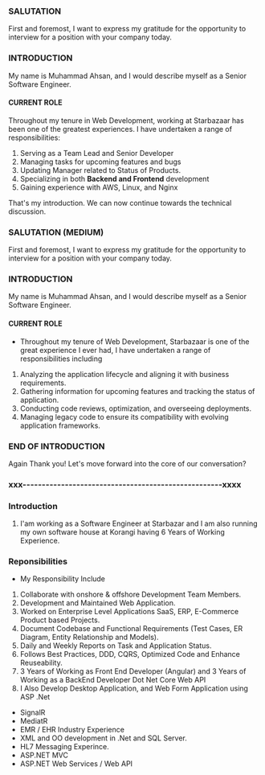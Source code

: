 ### SALUTATION
First and foremost, I want to express my gratitude for the opportunity to interview for a position with your company today.

### INTRODUCTION
My name is Muhammad Ahsan, and I would describe myself as a Senior Software Engineer.

#### CURRENT ROLE
Throughout my tenure in Web Development, working at Starbazaar has been one of the greatest experiences. I have undertaken a range of responsibilities:

1. Serving as a Team Lead and Senior Developer
2. Managing tasks for upcoming features and bugs
3. Updating Manager related to Status of Products.
4. Specializing in both **Backend and Frontend** development
5. Gaining experience with AWS, Linux, and Nginx

That's my introduction. We can now continue towards the technical discussion.


### SALUTATION (MEDIUM)
First and foremost, I want to express my gratitude for the opportunity to interview for a position with your company today.

### INTRODUCTION
My name is Muhammad Ahsan, and I would describe myself as a Senior Software Engineer.

#### CURRENT ROLE
- Throughout my tenure of Web Development, Starbazaar is one of the great experience I ever had, I have undertaken a range of responsibilities including
1. Analyzing the application lifecycle and aligning it with business requirements.
2. Gathering information for upcoming features and tracking the status of application.
3. Conducting code reviews, optimization, and overseeing deployments.
4. Managing legacy code to ensure its compatibility with evolving application frameworks.


### END OF INTRODUCTION
Again Thank you! Let's move forward into the core of our conversation?


### xxx----------------------------------------------------xxxx
### Introduction 
1. I'am working as a Software Engineer at Starbazar and I am also running my own software house at Korangi having 6 Years of Working Experience.

### Reponsibilities
- My Responsibility Include 
1. Collaborate with onshore & offshore Development Team Members.
2. Development and Maintained Web Application.
3. Worked on Enterprise Level Applications SaaS, ERP, E-Commerce Product based Projects.
4. Document Codebase and Functional Requirements (Test Cases, ER Diagram, Entity Relationship and Models).
5. Daily and Weekly Reports on Task and Application Status.
6. Follows Best Practices, DDD, CQRS, Optimized Code and Enhance Reuseability.
7. 3 Years of Working as Front End Developer (Angular) and 3 Years of Working as a BackEnd Developer Dot Net Core Web API 
8. I Also Develop Desktop Application, and Web Form Application using ASP .Net

- SignalR
- MediatR
- EMR / EHR Industry Experience
- XML and OO development in .Net and SQL Server.
- HL7 Messaging Experince.
- ASP.NET MVC
- ASP.NET Web Services / Web API

